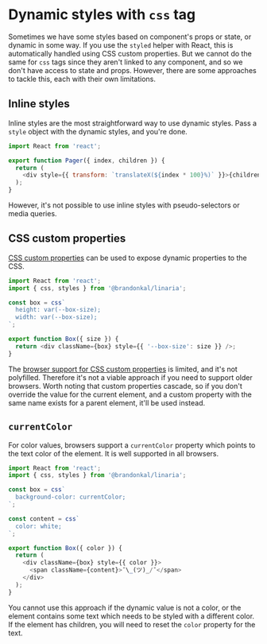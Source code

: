 # Dynamic styles with `css` tag

Sometimes we have some styles based on component's props or state, or dynamic in some way. If you use the `styled` helper with React, this is automatically handled using CSS custom properties. But we cannot do the same for `css` tags since they aren't linked to any component, and so we don't have access to state and props. However, there are some approaches to tackle this, each with their own limitations.

## Inline styles

Inline styles are the most straightforward way to use dynamic styles. Pass a `style` object with the dynamic styles, and you're done.

```js
import React from 'react';

export function Pager({ index, children }) {
  return (
    <div style={{ transform: `translateX(${index * 100}%)` }}>{children}</div>
  );
}
```

However, it's not possible to use inline styles with pseudo-selectors or media queries.

## CSS custom properties

[CSS custom properties](https://developer.mozilla.org/en-US/docs/Web/CSS/--*) can be used to expose dynamic properties to the CSS.

```js
import React from 'react';
import { css, styles } from '@brandonkal/linaria';

const box = css`
  height: var(--box-size);
  width: var(--box-size);
`;

export function Box({ size }) {
  return <div className={box} style={{ '--box-size': size }} />;
}
```

The [browser support for CSS custom properties](http://caniuse.com/#feat=css-variables) is limited, and it's not polyfilled. Therefore it's not a viable approach if you need to support older browsers. Worth noting that custom properties cascade, so if you don't override the value for the current element, and a custom property with the same name exists for a parent element, it'll be used instead.

## `currentColor`

For color values, browsers support a `currentColor` property which points to the text color of the element. It is well supported in all browsers.

```js
import React from 'react';
import { css, styles } from '@brandonkal/linaria';

const box = css`
  background-color: currentColor;
`;

const content = css`
  color: white;
`;

export function Box({ color }) {
  return (
    <div className={box} style={{ color }}>
      <span className={content}>¯\_(ツ)_/¯</span>
    </div>
  );
}
```

You cannot use this approach if the dynamic value is not a color, or the element contains some text which needs to be styled with a different color. If the element has children, you will need to reset the `color` property for the text.
